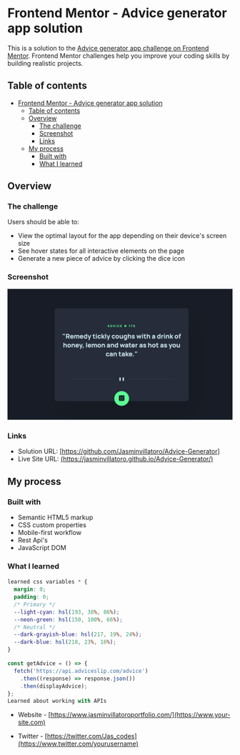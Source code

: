 # Frontend Mentor - Advice generator app solution

This is a solution to the [Advice generator app challenge on Frontend Mentor](https://www.frontendmentor.io/challenges/advice-generator-app-QdUG-13db). Frontend Mentor challenges help you improve your coding skills by building realistic projects.

## Table of contents

- [Frontend Mentor - Advice generator app solution](#frontend-mentor---advice-generator-app-solution)
  - [Table of contents](#table-of-contents)
  - [Overview](#overview)
    - [The challenge](#the-challenge)
    - [Screenshot](#screenshot)
    - [Links](#links)
  - [My process](#my-process)
    - [Built with](#built-with)
    - [What I learned](#what-i-learned)

## Overview

### The challenge

Users should be able to:

- View the optimal layout for the app depending on their device's screen size
- See hover states for all interactive elements on the page
- Generate a new piece of advice by clicking the dice icon

### Screenshot

![](./images/myprojectimage.png)

### Links

- Solution URL: [https://github.com/Jasminvillatoro/Advice-Generator]
- Live Site URL: [(https://jasminvillatoro.github.io/Advice-Generator/)](https://your-live-site-url.com)

## My process

### Built with

- Semantic HTML5 markup
- CSS custom properties
- Mobile-first workflow
- Rest Api's
- JavaScript DOM

### What I learned

```css
learned css variables * {
  margin: 0;
  padding: 0;
  /* Primary */
  --light-cyan: hsl(193, 38%, 86%);
  --neon-green: hsl(150, 100%, 66%);
  /* Neutral */
  --dark-grayish-blue: hsl(217, 19%, 24%);
  --dark-blue: hsl(218, 23%, 16%);
}
```

```js
const getAdvice = () => {
  fetch('https://api.adviceslip.com/advice')
    .then((response) => response.json())
    .then(displayAdvice);
};
Learned about working with APIs
```

- Website - [https://www.jasminvillatoroportfolio.com/](https://www.your-site.com)

- Twitter - [https://twitter.com/Jas_codes](https://www.twitter.com/yourusername)
